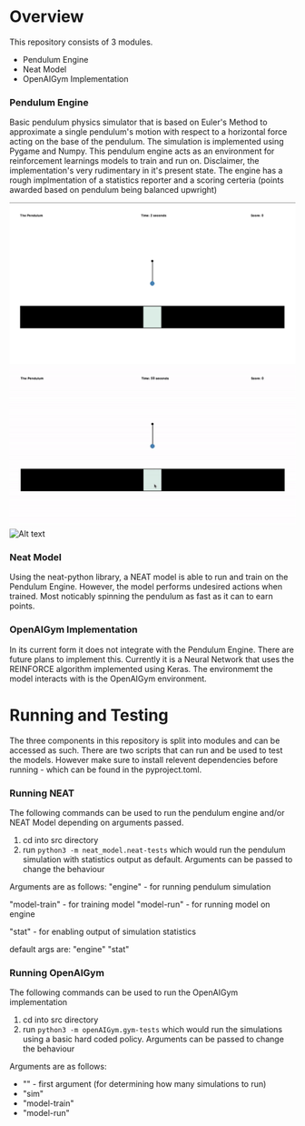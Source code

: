 # Overview
This repository consists of 3 modules. 
- Pendulum Engine
- Neat Model
- OpenAIGym Implementation

### Pendulum Engine
Basic pendulum physics simulator that is based on Euler's Method to approximate a single pendulum's motion with respect to a horizontal force acting on the base of the pendulum. 
The simulation is implemented using Pygame and Numpy. This pendulum engine acts as an environment for reinforcement learnings models to train and run on. Disclaimer, the implementation's very rudimentary in it's present state. The engine has a rough implmentation of a statistics reporter and a scoring certeria (points awarded based on pendulum being balanced upwright)

![Alt text](resources/pendulum.png "pendulum simulation")
![Alt text](resources/pendulum.gif "pendulum gif")
![Alt text](resources/game-statistics.png "simulation statistics")


### Neat Model 
Using the neat-python library, a NEAT model is able to run and train on the Pendulum Engine. However, the model performs undesired actions when trained. Most noticably spinning the pendulum as fast as it can to earn points. 

### OpenAIGym Implementation
In its current form it does not integrate with the Pendulum Engine. There are future plans to implement this. Currently it is a Neural Network that uses the REINFORCE algorithm implemented using Keras.
The environmemt the model interacts with is the OpenAIGym environment. 

# Running and Testing
The three components in this repository is split into modules and can be accessed as such. There are two scripts that can run and be used to test the models. However make sure to install relevent dependencies before running - which can be found in the pyproject.toml.  

### Running NEAT
The following commands can be used to run the pendulum engine and/or NEAT Model depending on arguments passed. 
1. cd into src directory
2. run `python3 -m neat_model.neat-tests` which would run the pendulum simulation with statistics output as default. Arguments can be passed to change the behaviour

Arguments are as follows:
"engine" - for running pendulum simulation

"model-train" - for training model
"model-run" - for running model on engine

"stat" - for enabling output of simulation statistics 

default  args are: "engine" "stat"

### Running OpenAIGym
The following commands can be used to run the OpenAIGym implementation
1. cd into src directory
2. run `python3 -m openAIGym.gym-tests` which would run the simulations using a basic hard coded policy. Arguments can be passed to change the behaviour

Arguments are as follows:
- "<num>" - first argument (for determining how many simulations to run)
- "sim"
- "model-train"
- "model-run"

